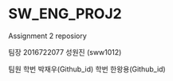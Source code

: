 # SW_ENG_PROJ2
Assignment 2 reposiory

팀장
2016722077 성원진 (sww1012) 

팀원 
학번 박재우(Github_id) 
학번 한왕용(Github_id) 
